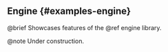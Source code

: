 ## Engine {#examples-engine}

@brief Showcases features of the @ref engine library.

@note Under construction.
